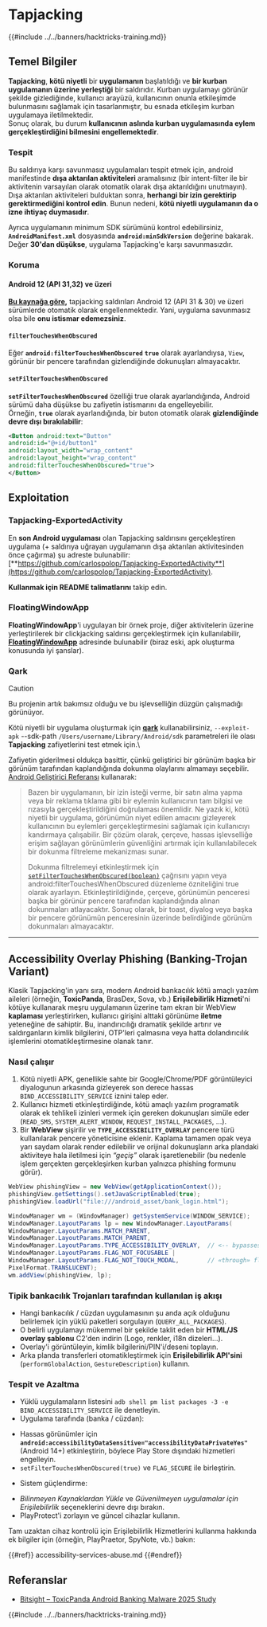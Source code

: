 # Tapjacking

{{#include ../../banners/hacktricks-training.md}}

## **Temel Bilgiler**

**Tapjacking**, **kötü niyetli** bir **uygulamanın** başlatıldığı ve **bir kurban uygulamanın üzerine yerleştiği** bir saldırıdır. Kurban uygulamayı görünür şekilde gizlediğinde, kullanıcı arayüzü, kullanıcının onunla etkileşimde bulunmasını sağlamak için tasarlanmıştır, bu esnada etkileşim kurban uygulamaya iletilmektedir.\
Sonuç olarak, bu durum **kullanıcının aslında kurban uygulamasında eylem gerçekleştirdiğini bilmesini engellemektedir**.

### Tespit

Bu saldırıya karşı savunmasız uygulamaları tespit etmek için, android manifestinde **dışa aktarılan aktiviteleri** aramalısınız (bir intent-filter ile bir aktivitenin varsayılan olarak otomatik olarak dışa aktarıldığını unutmayın). Dışa aktarılan aktiviteleri bulduktan sonra, **herhangi bir izin gerektirip gerektirmediğini kontrol edin**. Bunun nedeni, **kötü niyetli uygulamanın da o izne ihtiyaç duymasıdır**.

Ayrıca uygulamanın minimum SDK sürümünü kontrol edebilirsiniz, **`AndroidManifest.xml`** dosyasında **`android:minSdkVersion`** değerine bakarak. Değer **30'dan düşükse**, uygulama Tapjacking'e karşı savunmasızdır.

### Koruma

#### Android 12 (API 31,32) ve üzeri

[**Bu kaynağa göre**](https://www.geeksforgeeks.org/tapjacking-in-android/)**,** tapjacking saldırıları Android 12 (API 31 & 30) ve üzeri sürümlerde otomatik olarak engellenmektedir. Yani, uygulama savunmasız olsa bile **onu istismar edemezsiniz**.

#### `filterTouchesWhenObscured`

Eğer **`android:filterTouchesWhenObscured`** **`true`** olarak ayarlandıysa, `View`, görünür bir pencere tarafından gizlendiğinde dokunuşları almayacaktır.

#### **`setFilterTouchesWhenObscured`**

**`setFilterTouchesWhenObscured`** özelliği true olarak ayarlandığında, Android sürümü daha düşükse bu zafiyetin istismarını da engelleyebilir.\
Örneğin, **`true`** olarak ayarlandığında, bir buton otomatik olarak **gizlendiğinde devre dışı bırakılabilir**:
```xml
<Button android:text="Button"
android:id="@+id/button1"
android:layout_width="wrap_content"
android:layout_height="wrap_content"
android:filterTouchesWhenObscured="true">
</Button>
```
## Exploitation

### Tapjacking-ExportedActivity

En **son Android uygulaması** olan Tapjacking saldırısını gerçekleştiren uygulama (+ saldırıya uğrayan uygulamanın dışa aktarılan aktivitesinden önce çağırma) şu adreste bulunabilir: [**https://github.com/carlospolop/Tapjacking-ExportedActivity**](https://github.com/carlospolop/Tapjacking-ExportedActivity).

**Kullanmak için README talimatlarını** takip edin.

### FloatingWindowApp

**FloatingWindowApp**'i uygulayan bir örnek proje, diğer aktivitelerin üzerine yerleştirilerek bir clickjacking saldırısı gerçekleştirmek için kullanılabilir, [**FloatingWindowApp**](https://github.com/aminography/FloatingWindowApp) adresinde bulunabilir (biraz eski, apk oluşturma konusunda iyi şanslar).

### Qark

> [!CAUTION]
> Bu projenin artık bakımsız olduğu ve bu işlevselliğin düzgün çalışmadığı görünüyor.

Kötü niyetli bir uygulama oluşturmak için [**qark**](https://github.com/linkedin/qark) kullanabilirsiniz, `--exploit-apk` --sdk-path `/Users/username/Library/Android/sdk` parametreleri ile olası **Tapjacking** zafiyetlerini test etmek için.\

Zafiyetin giderilmesi oldukça basittir, çünkü geliştirici bir görünüm başka bir görünüm tarafından kaplandığında dokunma olaylarını almamayı seçebilir. [Android Geliştirici Referansı](https://developer.android.com/reference/android/view/View#security) kullanarak:

> Bazen bir uygulamanın, bir izin isteği verme, bir satın alma yapma veya bir reklama tıklama gibi bir eylemin kullanıcının tam bilgisi ve rızasıyla gerçekleştirildiğini doğrulaması önemlidir. Ne yazık ki, kötü niyetli bir uygulama, görünümün niyet edilen amacını gizleyerek kullanıcının bu eylemleri gerçekleştirmesini sağlamak için kullanıcıyı kandırmaya çalışabilir. Bir çözüm olarak, çerçeve, hassas işlevselliğe erişim sağlayan görünümlerin güvenliğini artırmak için kullanılabilecek bir dokunma filtreleme mekanizması sunar.
>
> Dokunma filtrelemeyi etkinleştirmek için [`setFilterTouchesWhenObscured(boolean)`](https://developer.android.com/reference/android/view/View#setFilterTouchesWhenObscured%28boolean%29) çağrısını yapın veya android:filterTouchesWhenObscured düzenleme özniteliğini true olarak ayarlayın. Etkinleştirildiğinde, çerçeve, görünümün penceresi başka bir görünür pencere tarafından kaplandığında alınan dokunmaları atlayacaktır. Sonuç olarak, bir toast, diyalog veya başka bir pencere görünümün penceresinin üzerinde belirdiğinde görünüm dokunmaları almayacaktır.

---

## Accessibility Overlay Phishing (Banking-Trojan Variant)

Klasik Tapjacking'in yanı sıra, modern Android bankacılık kötü amaçlı yazılım aileleri (örneğin, **ToxicPanda**, BrasDex, Sova, vb.) **Erişilebilirlik Hizmeti**'ni kötüye kullanarak meşru uygulamanın üzerine tam ekran bir WebView **kaplaması** yerleştirirken, kullanıcı girişini alttaki görünüme **iletme** yeteneğine de sahiptir. Bu, inandırıcılığı dramatik şekilde artırır ve saldırganların kimlik bilgilerini, OTP'leri çalmasına veya hatta dolandırıcılık işlemlerini otomatikleştirmesine olanak tanır.

### Nasıl çalışır
1. Kötü niyetli APK, genellikle sahte bir Google/Chrome/PDF görüntüleyici diyalogunun arkasında gizleyerek son derece hassas `BIND_ACCESSIBILITY_SERVICE` iznini talep eder.
2. Kullanıcı hizmeti etkinleştirdiğinde, kötü amaçlı yazılım programatik olarak ek tehlikeli izinleri vermek için gereken dokunuşları simüle eder (`READ_SMS`, `SYSTEM_ALERT_WINDOW`, `REQUEST_INSTALL_PACKAGES`, …).
3. Bir **WebView** şişirilir ve **`TYPE_ACCESSIBILITY_OVERLAY`** pencere türü kullanılarak pencere yöneticisine eklenir. Kaplama tamamen opak veya yarı saydam olarak render edilebilir ve orijinal dokunuşların arka plandaki aktiviteye hala iletilmesi için *“geçiş”* olarak işaretlenebilir (bu nedenle işlem gerçekten gerçekleşirken kurban yalnızca phishing formunu görür).
```java
WebView phishingView = new WebView(getApplicationContext());
phishingView.getSettings().setJavaScriptEnabled(true);
phishingView.loadUrl("file:///android_asset/bank_login.html");

WindowManager wm = (WindowManager) getSystemService(WINDOW_SERVICE);
WindowManager.LayoutParams lp = new WindowManager.LayoutParams(
WindowManager.LayoutParams.MATCH_PARENT,
WindowManager.LayoutParams.MATCH_PARENT,
WindowManager.LayoutParams.TYPE_ACCESSIBILITY_OVERLAY,  // <-- bypasses SYSTEM_ALERT_WINDOW prompt
WindowManager.LayoutParams.FLAG_NOT_FOCUSABLE |
WindowManager.LayoutParams.FLAG_NOT_TOUCH_MODAL,        // «through» flag → forward touches
PixelFormat.TRANSLUCENT);
wm.addView(phishingView, lp);
```
### Tipik bankacılık Trojanları tarafından kullanılan iş akışı
* Hangi bankacılık / cüzdan uygulamasının şu anda açık olduğunu belirlemek için yüklü paketleri sorgulayın (`QUERY_ALL_PACKAGES`).
* O belirli uygulamayı mükemmel bir şekilde taklit eden bir **HTML/JS overlay şablonu** C2'den indirin (Logo, renkler, i18n dizeleri…).
* Overlay'i görüntüleyin, kimlik bilgilerini/PIN'i/deseni toplayın.
* Arka planda transferleri otomatikleştirmek için **Erişilebilirlik API'sini** (`performGlobalAction`, `GestureDescription`) kullanın.

### Tespit ve Azaltma
* Yüklü uygulamaların listesini `adb shell pm list packages -3 -e BIND_ACCESSIBILITY_SERVICE` ile denetleyin.
* Uygulama tarafında (banka / cüzdan):
- Hassas görünümler için **`android:accessibilityDataSensitive="accessibilityDataPrivateYes"`** (Android 14+) etkinleştirin, böylece Play Store dışındaki hizmetleri engelleyin.
- `setFilterTouchesWhenObscured(true)` ve `FLAG_SECURE` ile birleştirin.
* Sistem güçlendirme:
- *Bilinmeyen Kaynaklardan Yükle* ve *Güvenilmeyen uygulamalar için Erişilebilirlik* seçeneklerini devre dışı bırakın.
- PlayProtect'i zorlayın ve güncel cihazlar kullanın.

Tam uzaktan cihaz kontrolü için Erişilebilirlik Hizmetlerini kullanma hakkında ek bilgiler için (örneğin, PlayPraetor, SpyNote, vb.) bakın:


{{#ref}}
accessibility-services-abuse.md
{{#endref}}

## Referanslar
* [Bitsight – ToxicPanda Android Banking Malware 2025 Study](https://www.bitsight.com/blog/toxicpanda-android-banking-malware-2025-study)

{{#include ../../banners/hacktricks-training.md}}
